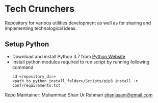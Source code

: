 # Tech Crunchers

Repository for various utilities development as well as for sharing and implementing technological ideas.

## Setup Python
- Download and install Python 3.7 from [Python Website](https://www.python.org/)
- Install python modules required to run script by running following command
    ```
    cd <repository_dir>
    <path_to_python_install_folder>/Scripts/pip3 install -r conf/requirements.txt
    ```

Repo Maintainer: Muhammad Shan Ur Rehman <shanlasani@gmail.com>
